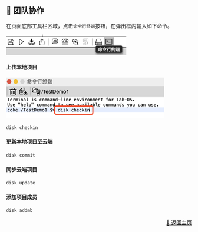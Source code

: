 ## 👥 团队协作

在页面底部工具栏区域，点击`命令行终端`按钮，在弹出框内输入如下命令。
<div><img src="../assets/upload_project1_cn.jpg" alt="upload_project1" /></div>

#### 上传本地项目

<div><img src="../assets/upload_project2_cn.jpg" alt="upload_project2" /></div>

```bash
disk checkin
```

#### 更新本地项目至云端

```bash
disk commit
```

#### 同步云端项目

```bash
disk update
```

#### 添加项目成员

```bash
disk addmb
```

<p align="right" >
  <a href="../README-zh_CN.md">
    🔗 返回主页
  </a>
</p>